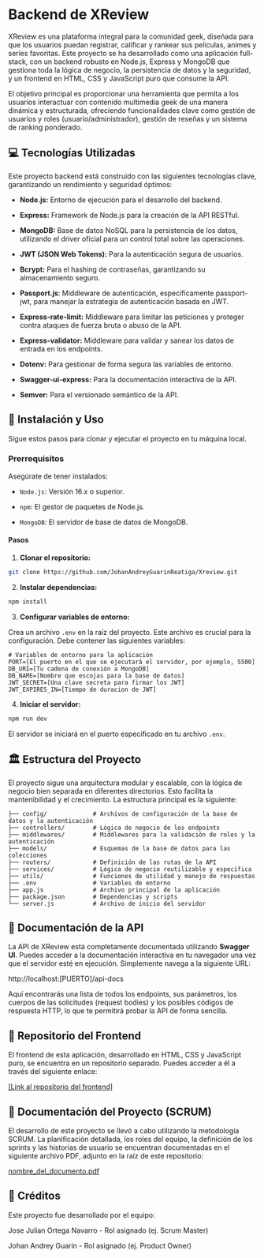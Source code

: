 # Backend de XReview

XReview es una plataforma integral para la comunidad geek, diseñada para que los usuarios puedan registrar, calificar y rankear sus películas, animes y series favoritas. Este proyecto se ha desarrollado como una aplicación full-stack, con un backend robusto en Node.js, Express y MongoDB que gestiona toda la lógica de negocio, la persistencia de datos y la seguridad, y un frontend en HTML, CSS y JavaScript puro que consume la API.

El objetivo principal es proporcionar una herramienta que permita a los usuarios interactuar con contenido multimedia geek de una manera dinámica y estructurada, ofreciendo funcionalidades clave como gestión de usuarios y roles (usuario/administrador), gestión de reseñas y un sistema de ranking ponderado.

## 💻 Tecnologías Utilizadas
Este proyecto backend está construido con las siguientes tecnologías clave, garantizando un rendimiento y seguridad óptimos:

- **Node.js:** Entorno de ejecución para el desarrollo del backend.

- **Express:** Framework de Node.js para la creación de la API RESTful.

- **MongoDB:** Base de datos NoSQL para la persistencia de los datos, utilizando el driver oficial para un control total sobre las operaciones.

- **JWT (JSON Web Tokens):** Para la autenticación segura de usuarios.

- **Bcrypt:** Para el hashing de contraseñas, garantizando su almacenamiento seguro.

- **Passport.js**: Middleware de autenticación, específicamente passport-jwt, para manejar la estrategia de autenticación basada en JWT.

- **Express-rate-limit:** Middleware para limitar las peticiones y proteger contra ataques de fuerza bruta o abuso de la API.

- **Express-validator:** Middleware para validar y sanear los datos de entrada en los endpoints.

- **Dotenv:** Para gestionar de forma segura las variables de entorno.

- **Swagger-ui-express:** Para la documentación interactiva de la API.

- **Semver:** Para el versionado semántico de la API.

## 🚀 Instalación y Uso
Sigue estos pasos para clonar y ejecutar el proyecto en tu máquina local.

 ### Prerrequisitos
Asegúrate de tener instalados:

- ``Node.js``: Versión 16.x o superior.

- ``npm``: El gestor de paquetes de Node.js.

- ``MongoDB``: El servidor de base de datos de MongoDB.

#### Pasos

1. **Clonar el repositorio:**

```Bash
git clone https://github.com/JohanAndreyGuarinReatiga/Xreview.git
```
2. **Instalar dependencias:**

```Bash
npm install
```

3. **Configurar variables de entorno:**

Crea un archivo ``.env`` en la raíz del proyecto. Este archivo es crucial para la configuración. Debe contener las siguientes variables:

```Code snippet
# Variables de entorno para la aplicación
PORT=[El puerto en el que se ejecutará el servidor, por ejemplo, 5500]
DB_URI=[Tu cadena de conexión a MongoDB]
DB_NAME=[Nombre que escojas para la base de datos]
JWT_SECRET=[Una clave secreta para firmar los JWT]
JWT_EXPIRES_IN=[Tiempo de duracion de JWT]
```

4. **Iniciar el servidor:**

```Bash
npm run dev
```
El servidor se iniciará en el puerto especificado en tu archivo ``.env``.

## 🏛️ Estructura del Proyecto
El proyecto sigue una arquitectura modular y escalable, con la lógica de negocio bien separada en diferentes directorios. Esto facilita la mantenibilidad y el crecimiento. La estructura principal es la siguiente:
```
├── config/             # Archivos de configuración de la base de datos y la autenticación
├── controllers/        # Lógica de negocio de los endpoints
├── middlewares/        # Middlewares para la validación de roles y la autenticación
├── models/             # Esquemas de la base de datos para las colecciones
├── routers/            # Definición de las rutas de la API
├── services/           # Lógica de negocio reutilizable y específica
├── utils/              # Funciones de utilidad y manejo de respuestas
├── .env                # Variables de entorno
├── app.js              # Archivo principal de la aplicación
├── package.json        # Dependencias y scripts
└── server.js           # Archivo de inicio del servidor
```

## 📜 Documentación de la API
La API de XReview está completamente documentada utilizando **Swagger UI**. Puedes acceder a la documentación interactiva en tu navegador una vez que el servidor esté en ejecución. Simplemente navega a la siguiente URL:

http://localhost:[PUERTO]/api-docs

Aquí encontrarás una lista de todos los endpoints, sus parámetros, los cuerpos de las solicitudes (request bodies) y los posibles códigos de respuesta HTTP, lo que te permitirá probar la API de forma sencilla.

## 🔗 Repositorio del Frontend
El frontend de esta aplicación, desarrollado en HTML, CSS y JavaScript puro, se encuentra en un repositorio separado. Puedes acceder a él a través del siguiente enlace:

[\[Link al repositorio del frontend\]](https://github.com/JohanAndreyGuarinReatiga/XreviewFront.git)

## 📝 Documentación del Proyecto (SCRUM)
El desarrollo de este proyecto se llevó a cabo utilizando la metodología SCRUM. La planificación detallada, los roles del equipo, la definición de los sprints y las historias de usuario se encuentran documentadas en el siguiente archivo PDF, adjunto en la raíz de este repositorio:

[nombre_del_documento.pdf](/Guía_SCRUM_Xreview.docx.pdf)

## 👥 Créditos
Este proyecto fue desarrollado por el equipo:

Jose Julian Ortega Navarro - Rol asignado (ej. Scrum Master)

Johan Andrey Guarin - Rol asignado (ej. Product Owner)
